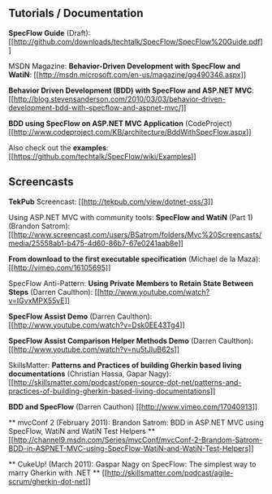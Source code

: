 ## Tutorials / Documentation

**SpecFlow Guide** (Draft): [[http://github.com/downloads/techtalk/SpecFlow/SpecFlow%20Guide.pdf]]

MSDN Magazine: **Behavior-Driven Development with SpecFlow and WatiN**: [[http://msdn.microsoft.com/en-us/magazine/gg490346.aspx]]

**Behavior Driven Development (BDD) with SpecFlow and ASP.NET MVC**: [[http://blog.stevensanderson.com/2010/03/03/behavior-driven-development-bdd-with-specflow-and-aspnet-mvc/]]

**BDD using SpecFlow on ASP.NET MVC Application** (CodeProject) [[http://www.codeproject.com/KB/architecture/BddWithSpecFlow.aspx]]

Also check out the **examples**: [[https://github.com/techtalk/SpecFlow/wiki/Examples]]

## Screencasts

**TekPub** Screencast: 
[[http://tekpub.com/view/dotnet-oss/3]]

Using ASP.NET MVC with community tools: **SpecFlow and WatiN** (Part 1) (Brandon Satrom):
[[http://www.screencast.com/users/BSatrom/folders/Mvc%20Screencasts/media/25558ab1-b475-4d60-86b7-67e0241aab8e]]

**From download to the first executable specification** (Michael de la Maza):
[[http://vimeo.com/16105695]]

SpecFlow Anti-Pattern: **Using Private Members to Retain State Between Steps** (Darren Caulthon):
[[http://www.youtube.com/watch?v=IGvxMPX55vE]]

**SpecFlow Assist Demo** (Darren Caulthon):
[[http://www.youtube.com/watch?v=Dsk0EE43Tg4]]

**SpecFlow Assist Comparison Helper Methods Demo** (Darren Caulthon):
[[http://www.youtube.com/watch?v=nu5tJIuB62s]]

SkillsMatter: **Patterns and Practices of building Gherkin based living documentations** (Christian Hassa, Gapar Nagy): 
[[http://skillsmatter.com/podcast/open-source-dot-net/patterns-and-practices-of-building-gherkin-based-living-documentations]]

**BDD and SpecFlow** (Darren Cauthon)
[[http://www.vimeo.com/17040913]]

** mvcConf 2 (February 2011): Brandon Satrom: BDD in ASP.NET MVC using SpecFlow, WatiN and WatiN Test Helpers **
[[http://channel9.msdn.com/Series/mvcConf/mvcConf-2-Brandom-Satrom-BDD-in-ASPNET-MVC-using-SpecFlow-WatiN-and-WatiN-Test-Helpers]]

** CukeUp! (March 2011): Gaspar Nagy on SpecFlow: The simplest way to marry Gherkin with .NET **
[[http://skillsmatter.com/podcast/agile-scrum/gherkin-dot-net]]